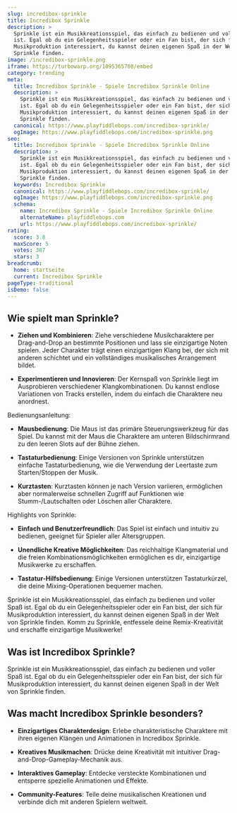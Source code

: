 ```yaml
---
slug: incredibox-sprinkle
title: Incredibox Sprinkle
description: >
  Sprinkle ist ein Musikkreationsspiel, das einfach zu bedienen und voller Spaß
  ist. Egal ob du ein Gelegenheitsspieler oder ein Fan bist, der sich für
  Musikproduktion interessiert, du kannst deinen eigenen Spaß in der Welt von
  Sprinkle finden.
image: /incredibox-sprinkle.png
iframe: https://turbowarp.org/1095365708/embed
category: trending
meta:
  title: Incredibox Sprinkle - Spiele Incredibox Sprinkle Online
  description: >
    Sprinkle ist ein Musikkreationsspiel, das einfach zu bedienen und voller Spaß
    ist. Egal ob du ein Gelegenheitsspieler oder ein Fan bist, der sich für
    Musikproduktion interessiert, du kannst deinen eigenen Spaß in der Welt von
    Sprinkle finden.
  canonical: https://www.playfiddlebops.com/incredibox-sprinkle/
  ogImage: https://www.playfiddlebops.com/incredibox-sprinkle.png
seo:
  title: Incredibox Sprinkle - Spiele Incredibox Sprinkle Online
  description: >
    Sprinkle ist ein Musikkreationsspiel, das einfach zu bedienen und voller Spaß
    ist. Egal ob du ein Gelegenheitsspieler oder ein Fan bist, der sich für
    Musikproduktion interessiert, du kannst deinen eigenen Spaß in der Welt von
    Sprinkle finden.
  keywords: Incredibox Sprinkle
  canonical: https://www.playfiddlebops.com/incredibox-sprinkle/
  ogImage: https://www.playfiddlebops.com/incredibox-sprinkle.png
  schema:
    name: Incredibox Sprinkle - Spiele Incredibox Sprinkle Online
    alternateName: playfiddlebops.com
    url: https://www.playfiddlebops.com/incredibox-sprinkle/
rating:
  score: 3.8
  maxScore: 5
  votes: 387
  stars: 3
breadcrumb:
  home: startseite
  current: Incredibox Sprinkle
pageType: traditional
isDemo: false
---
```


## Wie spielt man Sprinkle?

- **Ziehen und Kombinieren**: Ziehe verschiedene Musikcharaktere per Drag-and-Drop an bestimmte Positionen und lass sie einzigartige Noten spielen. Jeder Charakter trägt einen einzigartigen Klang bei, der sich mit anderen schichtet und ein vollständiges musikalisches Arrangement bildet.

- **Experimentieren und Innovieren**: Der Kernspaß von Sprinkle liegt im Ausprobieren verschiedener Klangkombinationen. Du kannst endlose Variationen von Tracks erstellen, indem du einfach die Charaktere neu anordnest.

Bedienungsanleitung:

- **Mausbedienung**: Die Maus ist das primäre Steuerungswerkzeug für das Spiel. Du kannst mit der Maus die Charaktere am unteren Bildschirmrand zu den leeren Slots auf der Bühne ziehen.

- **Tastaturbedienung**: Einige Versionen von Sprinkle unterstützen einfache Tastaturbedienung, wie die Verwendung der Leertaste zum Starten/Stoppen der Musik.

- **Kurztasten**: Kurztasten können je nach Version variieren, ermöglichen aber normalerweise schnellen Zugriff auf Funktionen wie Stumm-/Lautschalten oder Löschen aller Charaktere.

Highlights von Sprinkle:

- **Einfach und Benutzerfreundlich**: Das Spiel ist einfach und intuitiv zu bedienen, geeignet für Spieler aller Altersgruppen.

- **Unendliche Kreative Möglichkeiten**: Das reichhaltige Klangmaterial und die freien Kombinationsmöglichkeiten ermöglichen es dir, einzigartige Musikwerke zu erschaffen.

- **Tastatur-Hilfsbedienung**: Einige Versionen unterstützen Tastaturkürzel, die deine Mixing-Operationen bequemer machen.

Sprinkle ist ein Musikkreationsspiel, das einfach zu bedienen und voller Spaß ist. Egal ob du ein Gelegenheitsspieler oder ein Fan bist, der sich für Musikproduktion interessiert, du kannst deinen eigenen Spaß in der Welt von Sprinkle finden. Komm zu Sprinkle, entfessele deine Remix-Kreativität und erschaffe einzigartige Musikwerke!

## Was ist Incredibox Sprinkle?

Sprinkle ist ein Musikkreationsspiel, das einfach zu bedienen und voller Spaß ist. Egal ob du ein Gelegenheitsspieler oder ein Fan bist, der sich für Musikproduktion interessiert, du kannst deinen eigenen Spaß in der Welt von Sprinkle finden.

## Was macht Incredibox Sprinkle besonders?

- **Einzigartiges Charakterdesign**: Erlebe charakteristische Charaktere mit ihren eigenen Klängen und Animationen in Incredibox Sprinkle.

- **Kreatives Musikmachen**: Drücke deine Kreativität mit intuitiver Drag-and-Drop-Gameplay-Mechanik aus.

- **Interaktives Gameplay**: Entdecke versteckte Kombinationen und entsperre spezielle Animationen und Effekte.

- **Community-Features**: Teile deine musikalischen Kreationen und verbinde dich mit anderen Spielern weltweit.